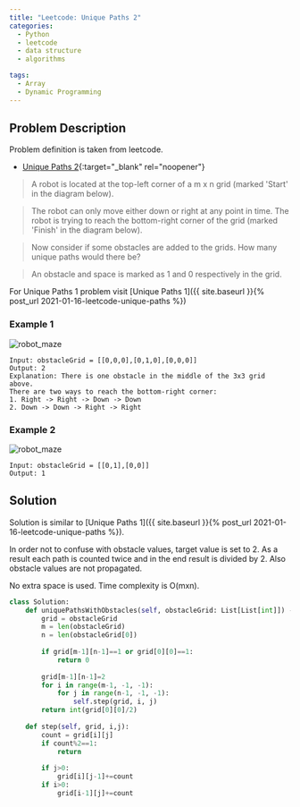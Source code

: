 ```yaml
---
title: "Leetcode: Unique Paths 2"
categories:
  - Python
  - leetcode
  - data structure
  - algorithms

tags:
  - Array
  - Dynamic Programming
---
```


## Problem Description

Problem definition is taken from leetcode. 
- [Unique Paths 2](https://leetcode.com/problems/unique-paths-ii/ "Go to leetcode"){:target="_blank" rel="noopener"}

> A robot is located at the top-left corner of a m x n grid (marked 'Start' in the diagram below).

> The robot can only move either down or right at any point in time. The robot is trying to reach the bottom-right corner of the grid (marked 'Finish' in the diagram below).

> Now consider if some obstacles are added to the grids. How many unique paths would there be?

> An obstacle and space is marked as 1 and 0 respectively in the grid.

For Unique Paths 1 problem visit [Unique Paths 1]({{ site.baseurl }}{% post_url 2021-01-16-leetcode-unique-paths %})

### Example 1
![robot_maze](https://assets.leetcode.com/uploads/2020/11/04/robot1.jpg)
```
Input: obstacleGrid = [[0,0,0],[0,1,0],[0,0,0]]
Output: 2
Explanation: There is one obstacle in the middle of the 3x3 grid above.
There are two ways to reach the bottom-right corner:
1. Right -> Right -> Down -> Down
2. Down -> Down -> Right -> Right
```

### Example 2
![robot_maze](https://assets.leetcode.com/uploads/2020/11/04/robot2.jpg)
```
Input: obstacleGrid = [[0,1],[0,0]]
Output: 1
```

## Solution

Solution is similar to [Unique Paths 1]({{ site.baseurl }}{% post_url 2021-01-16-leetcode-unique-paths %}).

In order not to confuse with obstacle values, target value is set to 2. As a result each path is counted twice and 
in the end result is divided by 2. Also obstacle values are not propagated.

No extra space is used. 
Time complexity is O(mxn).

```python
class Solution:
    def uniquePathsWithObstacles(self, obstacleGrid: List[List[int]]) -> int:
        grid = obstacleGrid
        m = len(obstacleGrid)
        n = len(obstacleGrid[0])
        
        if grid[m-1][n-1]==1 or grid[0][0]==1:
            return 0
        
        grid[m-1][n-1]=2
        for i in range(m-1, -1, -1):
            for j in range(n-1, -1, -1):
                self.step(grid, i, j)
        return int(grid[0][0]/2)
    
    def step(self, grid, i,j):
        count = grid[i][j]
        if count%2==1:
            return 
        
        if j>0:
            grid[i][j-1]+=count
        if i>0:
            grid[i-1][j]+=count
```

